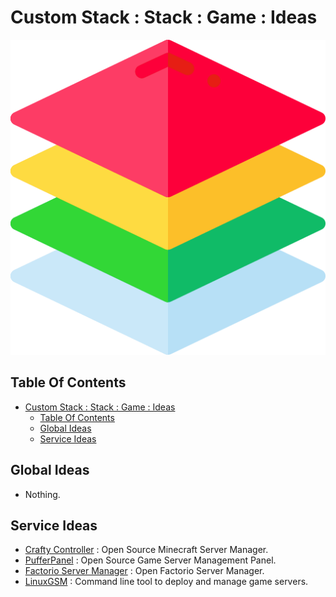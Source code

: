 # Custom Stack : Stack : Game : Ideas

![Icon](../../../icon.png)

## Table Of Contents

- [Custom Stack : Stack : Game : Ideas](#custom-stack--stack--game--ideas)
  - [Table Of Contents](#table-of-contents)
  - [Global Ideas](#global-ideas)
  - [Service Ideas](#service-ideas)

## Global Ideas

- Nothing.

## Service Ideas

- [Crafty Controller](https://craftycontrol.com/) : Open Source Minecraft Server Manager.
- [PufferPanel](https://www.pufferpanel.com/) : Open Source Game Server Management Panel.
- [Factorio Server Manager](https://github.com/OpenFactorioServerManager/factorio-server-manager/tree/master) : Open Factorio Server Manager.
- [LinuxGSM](https://linuxgsm.com/) : Command line tool to deploy and manage game servers.
